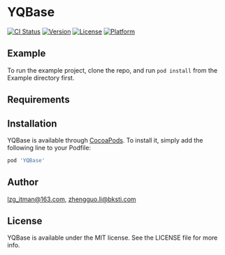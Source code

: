 # YQBase

[![CI Status](https://img.shields.io/travis/lzg_itman@163.com/YQBase.svg?style=flat)](https://travis-ci.org/lzg_itman@163.com/YQBase)
[![Version](https://img.shields.io/cocoapods/v/YQBase.svg?style=flat)](https://cocoapods.org/pods/YQBase)
[![License](https://img.shields.io/cocoapods/l/YQBase.svg?style=flat)](https://cocoapods.org/pods/YQBase)
[![Platform](https://img.shields.io/cocoapods/p/YQBase.svg?style=flat)](https://cocoapods.org/pods/YQBase)

## Example

To run the example project, clone the repo, and run `pod install` from the Example directory first.

## Requirements

## Installation

YQBase is available through [CocoaPods](https://cocoapods.org). To install
it, simply add the following line to your Podfile:

```ruby
pod 'YQBase'
```

## Author

lzg_itman@163.com, zhengguo.li@bksti.com

## License

YQBase is available under the MIT license. See the LICENSE file for more info.
